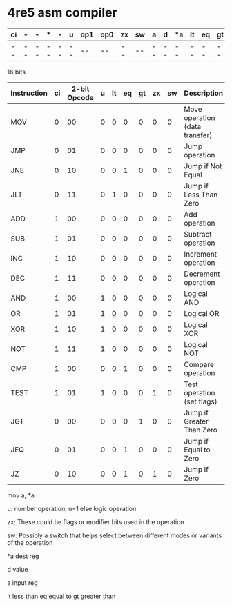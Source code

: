 # 4re5 asm compiler

| ci| - | - | * | - | u |op1|op0|zx |sw | a | d |*a|lt |eq |gt |
|-- |-- |-- |-- |-- |-- |-- |-- |-- |-- |-- |-- |-- |-- |-- |-- |
|-- |-- |-- |-- |-- |-- |-- |-- |-- |-- |-- |-- |-- |-- |-- |-- |
16 bits

| Instruction | ci  | 2-bit Opcode | u  | lt  | eq  | gt  | zx  | sw  | Description  |
|--|--|--|--|--|--|--|--|--|--|
| MOV | 0 | 00 | 0  | 0 | 0 | 0 | 0 | 0 | Move operation (data transfer) |
| JMP | 0 | 01 | 0  | 0 | 0 | 0 | 0 | 0 | Jump operation  |
| JNE | 0 | 10 | 0  | 0 | 1 | 0 | 0 | 0 | Jump if Not Equal |
| JLT | 0 | 11 | 0  | 1 | 0 | 0 | 0 | 0 | Jump if Less Than Zero  |
| ADD | 1 | 00 | 0  | 0 | 0 | 0 | 0 | 0 | Add operation |
| SUB | 1 | 01 | 0  | 0 | 0 | 0 | 0 | 0 | Subtract operation  |
| INC | 1 | 10 | 0  | 0 | 0 | 0 | 0 | 0 | Increment operation |
| DEC | 1 | 11 | 0  | 0 | 0 | 0 | 0 | 0 | Decrement operation |
| AND | 1 | 00 | 1  | 0 | 0 | 0 | 0 | 0 | Logical AND |
| OR  | 1 | 01 | 1  | 0 | 0 | 0 | 0 | 0 | Logical OR  |
| XOR | 1 | 10 | 1  | 0 | 0 | 0 | 0 | 0 | Logical XOR |
| NOT | 1 | 11 | 1  | 0 | 0 | 0 | 0 | 0 | Logical NOT |
| CMP | 1 | 00 | 0  | 0 | 1 | 0 | 0 | 0 | Compare operation |
| TEST| 1 | 01 | 1  | 0 | 0 | 0 | 1 | 0 | Test operation (set flags)  |
| JGT | 0 | 00 | 0  | 0 | 0 | 1 | 0 | 0 | Jump if Greater Than Zero |
| JEQ | 0 | 01 | 0  | 0 | 1 | 0 | 0 | 0 | Jump if Equal to Zero |
| JZ  | 0 | 10 | 0  | 0 | 1 | 0 | 1 | 0 | Jump if Zero|

mov a, *a


u: number operation, u=1 else logic operation


zx: These could be flags or modifier bits used in the operation

sw: Possibly a switch that helps select between different modes or variants of the operation

*a dest reg

d value

a input reg

lt less than
eq equal to
gt greater than